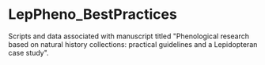 # LepPheno_BestPractices

Scripts and data associated with manuscript titled "Phenological research based on natural history collections: practical guidelines and a Lepidopteran case study". 
